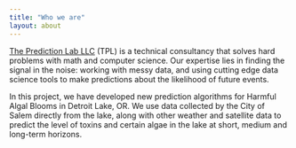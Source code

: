 ```yaml
---
title: "Who we are"
layout: about
---
```


[The Prediction Lab LLC](https://www.thepredictionlab.com) (TPL) is a technical consultancy that solves hard problems with math and computer science. Our expertise lies in finding the signal in the noise: working with messy data, and using cutting edge data science tools to make predictions about the likelihood of future events.

In this project, we have developed new prediction algorithms for Harmful Algal Blooms in Detroit Lake, OR. We use data collected by the City of Salem directly from the lake, along with other weather and satellite data to predict the level of toxins and certain algae in the lake at short, medium and long-term horizons. 

